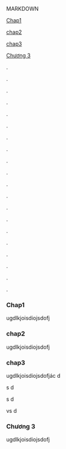 MARKDOWN

[Chap1](#chap1)

[chap2](#chap2)

[chap3](#chap3)

[Chương 3](#chap3.2)

.

.

.

.

.

.

.

.

.

.

.

.

.

.

.

.

.

.

.

.

### Chap1
ugdlkjoisdiojsdofj

### chap2
ugdlkjoisdiojsdofj

### chap3
ugdlkjoisdiojsdofjác
d


s
d


s
d

vs
d


### <a name="chap3.2"></a>Chương 3
ugdlkjoisdiojsdofj
